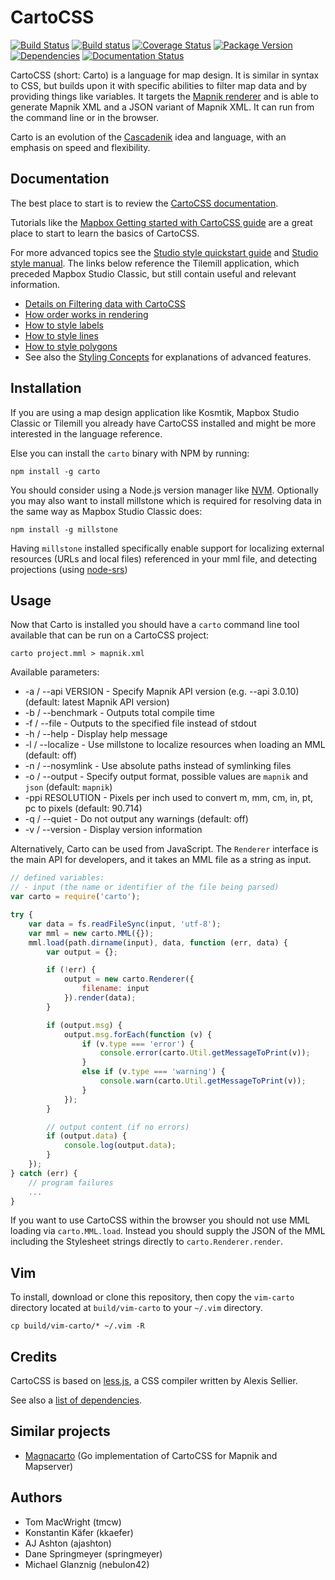 # CartoCSS

[![Build Status](https://secure.travis-ci.org/mapbox/carto.svg)](http://travis-ci.org/mapbox/carto) [![Build status](https://ci.appveyor.com/api/projects/status/github/mapbox/carto?svg=true)](https://ci.appveyor.com/project/Mapbox/carto) [![Coverage Status](https://coveralls.io/repos/github/mapbox/carto/badge.svg?branch=master)](https://coveralls.io/github/mapbox/carto?branch=master) [![Package Version](https://img.shields.io/npm/v/carto.svg)](https://www.npmjs.com/package/carto) [![Dependencies](https://david-dm.org/mapbox/carto.svg)](https://david-dm.org/mapbox/carto)    [![Documentation Status](https://readthedocs.org/projects/cartocss/badge/?version=latest)](http://cartocss.readthedocs.io/en/latest/?badge=latest)

CartoCSS (short: Carto) is a language for map design. It is similar in syntax to CSS, but builds upon it with specific abilities to filter map data and by providing things like variables.
It targets the [Mapnik renderer](http://mapnik.org) and is able to generate Mapnik XML and a JSON variant of Mapnik XML.
It can run from the command line or in the browser.

Carto is an evolution of the [Cascadenik](https://github.com/mapnik/Cascadenik) idea and language, with an emphasis on speed and flexibility.

## Documentation

The best place to start is to review the [CartoCSS documentation](https://cartocss.readthedocs.io).

Tutorials like the [Mapbox Getting started with CartoCSS guide](https://github.com/mapbox/mapbox-studio-classic/blob/mb-pages/docs/studio-classic-manual/04-classic-manual-cartocss.md) are a great place to start to learn the basics of CartoCSS.

For more advanced topics see the [Studio style quickstart guide](https://github.com/mapbox/mapbox-studio-classic/blob/mb-pages/docs/tutorials/style-quickstart.md) and [Studio style manual](https://github.com/mapbox/mapbox-studio-classic/blob/mb-pages/docs/studio-classic-manual/01-classic-manual-intro.md). The links below reference the Tilemill application, which preceded Mapbox Studio Classic, but still contain useful and relevant information.

 - [Details on Filtering data with CartoCSS](https://tilemill-project.github.io/tilemill/docs/guides/selectors/)
 - [How order works in rendering](https://tilemill-project.github.io/tilemill/docs/guides/symbol-drawing-order/)
 - [How to style labels](https://tilemill-project.github.io/tilemill/docs/guides/styling-labels/)
 - [How to style lines](https://tilemill-project.github.io/tilemill/docs/guides/styling-lines/)
 - [How to style polygons](https://tilemill-project.github.io/tilemill/docs/guides/styling-polygons/)
 - See also the [Styling Concepts](#styling-concepts) for explanations of advanced features.

## Installation

If you are using a map design application like Kosmtik, Mapbox Studio Classic or Tilemill you already have CartoCSS installed
and might be more interested in the language reference.

Else you can install the `carto` binary with NPM by running:

    npm install -g carto

You should consider using a Node.js version manager like [NVM](https://github.com/creationix/nvm).
Optionally you may also want to install millstone which is required for resolving data in the same way as Mapbox Studio Classic does:

    npm install -g millstone


Having `millstone` installed specifically enable support for localizing external resources (URLs and local files) referenced in your mml file, and detecting projections (using [node-srs](https://github.com/mapbox/node-srs))

## Usage

Now that Carto is installed you should have a `carto` command line tool available that can be run on a CartoCSS project:

    carto project.mml > mapnik.xml

Available parameters:
* -a / --api VERSION - Specify Mapnik API version (e.g. --api 3.0.10) (default: latest Mapnik API version)
* -b / --benchmark - Outputs total compile time
* -f / --file - Outputs to the specified file instead of stdout
* -h / --help - Display help message
* -l / --localize - Use millstone to localize resources when loading an MML (default: off)
* -n / --nosymlink - Use absolute paths instead of symlinking files
* -o / --output - Specify output format, possible values are `mapnik` and `json` (default: `mapnik`)
* -ppi RESOLUTION - Pixels per inch used to convert m, mm, cm, in, pt, pc to pixels (default: 90.714)
* -q / --quiet - Do not output any warnings (default: off)
* -v / --version - Display version information

Alternatively, Carto can be used from JavaScript.
The `Renderer` interface is the main API for developers, and it takes an MML file as a string as input.

```javascript
// defined variables:
// - input (the name or identifier of the file being parsed)
var carto = require('carto');

try {
    var data = fs.readFileSync(input, 'utf-8');
    var mml = new carto.MML({});
    mml.load(path.dirname(input), data, function (err, data) {
        var output = {};

        if (!err) {
            output = new carto.Renderer({
                filename: input
            }).render(data);
        }

        if (output.msg) {
            output.msg.forEach(function (v) {
                if (v.type === 'error') {
                    console.error(carto.Util.getMessageToPrint(v));
                }
                else if (v.type === 'warning') {
                    console.warn(carto.Util.getMessageToPrint(v));
                }
            });
        }

        // output content (if no errors)
        if (output.data) {
            console.log(output.data);
        }
    });
} catch (err) {
    // program failures
    ...
}
```

If you want to use CartoCSS within the browser you should not use MML loading via `carto.MML.load`.
Instead you should supply the JSON of the MML including the Stylesheet strings directly to `carto.Renderer.render`.

## Vim

To install, download or clone this repository, then copy the `vim-carto`
directory located at `build/vim-carto` to your `~/.vim` directory.

    cp build/vim-carto/* ~/.vim -R

## Credits

CartoCSS is based on [less.js](https://github.com/cloudhead/less.js), a CSS compiler written by Alexis Sellier.

See also a [list of dependencies](https://david-dm.org/mapbox/carto#info=dependencies&view=list).

## Similar projects

* [Magnacarto](https://github.com/omniscale/magnacarto) (Go implementation of CartoCSS for Mapnik and Mapserver)

## Authors

* Tom MacWright (tmcw)
* Konstantin Käfer (kkaefer)
* AJ Ashton (ajashton)
* Dane Springmeyer (springmeyer)
* Michael Glanznig (nebulon42)
